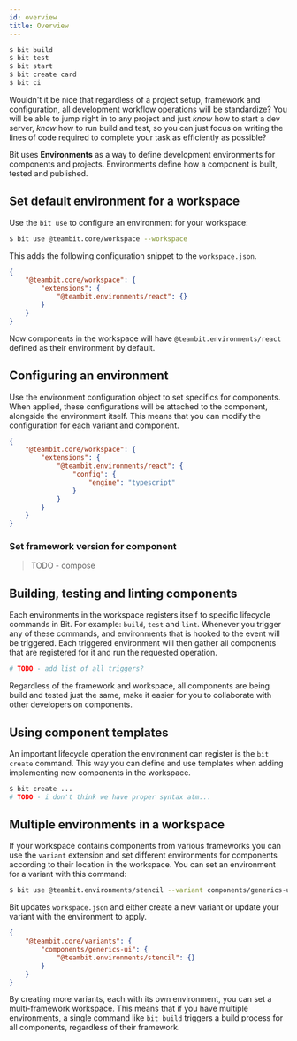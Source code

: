 ```yaml
---
id: overview
title: Overview
---
```


```sh
$ bit build
$ bit test
$ bit start
$ bit create card
$ bit ci
```

Wouldn't it be nice that regardless of a project setup, framework and configuration, all development workflow operations will be standardize? You will be able to jump right in to any project and just *know* how to start a dev server, *know* how to run build and test, so you can just focus on writing the lines of code required to complete your task as efficiently as possible?

Bit uses **Environments** as a way to define development environments for components and projects. Environments define how a component is built, tested and published.

## Set default environment for a workspace

Use the `bit use` to configure an environment for your workspace:

```sh
$ bit use @teambit.core/workspace --workspace
```

This adds the following configuration snippet to the `workspace.json`.

```json
{
    "@teambit.core/workspace": {
        "extensions": {
            "@teambit.environments/react": {}
        }
    }
}
```

Now components in the workspace will have `@teambit.environments/react` defined as their environment by default.

## Configuring an environment

Use the environment configuration object to set specifics for components. When applied, these configurations will be attached to the component, alongside the environment itself. This means that you can modify the configuration for each variant and component.

```json
{
    "@teambit.core/workspace": {
        "extensions": {
            "@teambit.environments/react": {
                "config": {
                    "engine": "typescript"
                }
            }
        }
    }
}
```

### Set framework version for component

> TODO - compose

## Building, testing and linting components

Each environments in the workspace registers itself to specific lifecycle commands in Bit. For example: `build`, `test` and `lint`. Whenever you trigger any of these commands, and environments that is hooked to the event will be triggered. Each triggered environment will then gather all components that are registered for it and run the requested operation.

```sh
# TODO - add list of all triggers?
```

Regardless of the framework and workspace, all components are being build and tested just the same, make it easier for you to collaborate with other developers on components.

## Using component templates

An important lifecycle operation the environment can register is the `bit create` command. This way you can define and use templates when adding implementing new components in the workspace.

```sh
$ bit create ...
# TODO - i don't think we have proper syntax atm...
```

## Multiple environments in a workspace

If your workspace contains components from various frameworks you can use the `variant` extension and set different environments for components according to their location in the workspace. You can set an environment for a variant with this command:

```sh
$ bit use @teambit.environments/stencil --variant components/generics-ui
```

Bit updates `workspace.json` and either create a new variant or update your variant with the environment to apply.

```json
{
    "@teambit.core/variants": {
        "components/generics-ui": {
            "@teambit.environments/stencil": {}
        }
    }
}
```

By creating more variants, each with its own environment, you can set a multi-framework workspace. This means that if you have multiple environments, a single command like `bit build` triggers a build process for all components, regardless of their framework.
